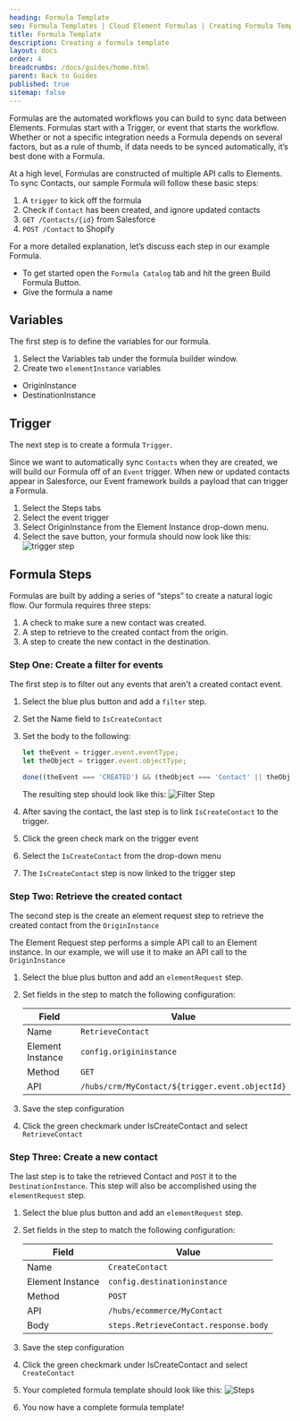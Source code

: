 ```yaml
---
heading: Formula Template
seo: Formula Templates | Cloud Element Formulas | Creating Formula Templates
title: Formula Template
description: Creating a formula template
layout: docs
order: 4
breadcrumbs: /docs/guides/home.html
parent: Back to Guides
published: true
sitemap: false
---
```


Formulas are the automated workflows you can build to sync data between Elements. Formulas start with a Trigger, or event that starts the workflow. Whether or not a specific integration needs a Formula depends on several factors, but as a rule of thumb, if data needs to be synced automatically, it’s best done with a Formula.

At a high level, Formulas are constructed of multiple API calls to Elements.  To sync Contacts, our sample Formula will follow these basic steps:

1. A `trigger` to kick off the formula
2. Check if `Contact` has been created, and ignore updated contacts
3. ``GET /Contacts/{id}`` from Salesforce
4. `POST /Contact` to Shopify

For a more detailed explanation, let’s discuss each step in our example Formula.

- To get started open the `Formula Catalog` tab and hit the green Build Formula Button.
- Give the formula a name

## Variables
The first step is to define the variables for our formula. 

1. Select the Variables tab under the formula builder window.
2. Create two `elementInstance` variables
  - OriginInstance
  - DestinationInstance

## Trigger

The next step is to create a formula `Trigger`.

Since we want to automatically sync `Contacts` when they are created, we will build our Formula off of an `Event` trigger. When new or updated contacts appear in Salesforce, our Event framework builds a payload that can trigger a Formula.

1. Select the Steps tabs
2. Select the event trigger
3. Select OriginInstance from the Element Instance drop-down menu.
4. Select the save button, your formula should now look like this: ![trigger step](https://cl.ly/2b0a3j2u292Y/Image%202017-03-10%20at%2011.25.52%20AM.public.png)

## Formula Steps

Formulas are built by adding a series of “steps” to create a natural logic flow. Our formula requires three steps:

1. A check to make sure a new contact was created.
2. A step to retrieve to the created contact from the origin.
3. A step to create the new contact in the destination.

### Step One: Create a filter for events

The first step is to filter out any events that aren't a created contact event.

1. Select the blue plus button and add a `filter` step.
2. Set the Name field to `IsCreateContact`
3. Set the body to the following:

    ```javascript
    let theEvent = trigger.event.eventType;
    let theObject = trigger.event.objectType;

    done((theEvent === 'CREATED') && (theObject === 'Contact' || theObject === 'contact'));
    ```
    The resulting step should look like this:
    ![Filter Step](https://cl.ly/0h1m361Y0e2U/Image%202017-03-10%20at%201.14.18%20PM.public.png)

4. After saving the contact, the last step is to link `IsCreateContact` to the trigger.
5. Click the green check mark on the trigger event
6. Select the `IsCreateContact` from the drop-down menu
7. The `IsCreateContact` step is now linked to the trigger step

### Step Two: Retrieve the created contact
The second step is the create an element request step to retrieve the created contact from the `OriginInstance`

The Element Request step performs a simple API call to an Element instance. In our example, we will use it to make an API call to the `OriginInstance`

1. Select the blue plus button and add an `elementRequest` step.
2. Set fields in the step to match the following configuration:

    | Field | Value |
    | ------ | ------ |
    | Name | `RetrieveContact` |
    | Element Instance | `config.origininstance` |
    | Method | `GET` |
    | API | `/hubs/crm/MyContact/${trigger.event.objectId}` |  
3. Save the step configuration  
4. Click the green checkmark under IsCreateContact and select `RetrieveContact`

### Step Three: Create a new contact
The last step is to take the retrieved Contact and `POST` it to the `DestinationInstance`. This step will also be accomplished using the `elementRequest` step.

1. Select the blue plus button and add an `elementRequest` step.
2. Set fields in the step to match the following configuration:

    | Field | Value |
    | ------ | ------ |
    | Name | `CreateContact` |
    | Element Instance | `config.destinationinstance` |
    | Method | `POST` |
    | API | `/hubs/ecommerce/MyContact` |  
    | Body | `steps.RetrieveContact.response.body` |
3. Save the step configuration
4. Click the green checkmark under IsCreateContact and select `CreateContact`
5. Your completed formula template should look like this:
    ![Steps](https://cl.ly/032k2o3u2z0u/Image%202017-03-10%20at%201.42.32%20PM.public.png)
6. You now have a complete formula template!

